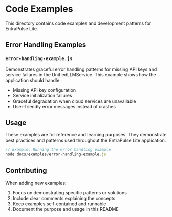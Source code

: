 # Code Examples

This directory contains code examples and development patterns for EntraPulse Lite.

## Error Handling Examples

### `error-handling-example.js`
Demonstrates graceful error handling patterns for missing API keys and service failures in the UnifiedLLMService. This example shows how the application should handle:

- Missing API key configuration
- Service initialization failures  
- Graceful degradation when cloud services are unavailable
- User-friendly error messages instead of crashes

## Usage

These examples are for reference and learning purposes. They demonstrate best practices and patterns used throughout the EntraPulse Lite application.

```javascript
// Example: Running the error handling example
node docs/examples/error-handling-example.js
```

## Contributing

When adding new examples:

1. Focus on demonstrating specific patterns or solutions
2. Include clear comments explaining the concepts
3. Keep examples self-contained and runnable
4. Document the purpose and usage in this README
